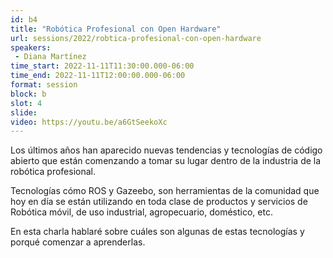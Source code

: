 ```yaml
---
id: b4
title: "Robótica Profesional con Open Hardware"
url: sessions/2022/robtica-profesional-con-open-hardware 
speakers:
 - Diana Martínez
time_start: 2022-11-11T11:30:00.000-06:00
time_end: 2022-11-11T12:00:00.000-06:00
format: session
block: b
slot: 4
slide:
video: https://youtu.be/a6GtSeekoXc
---
```


Los últimos años han aparecido nuevas tendencias y tecnologías de código abierto que están comenzando a tomar su lugar dentro de la industria de la robótica profesional.

Tecnologías cómo ROS y Gazeebo, son herramientas de la comunidad que hoy en día se están utilizando en toda clase de productos y servicios de Robótica móvil, de uso industrial, agropecuario, doméstico, etc.

En esta charla hablaré sobre cuáles son algunas de estas tecnologías y porqué comenzar a aprenderlas.